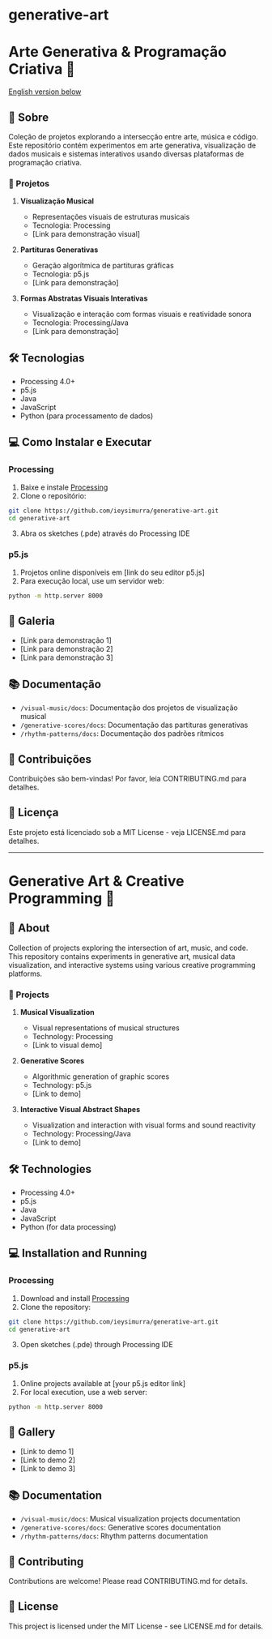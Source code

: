 # generative-art

# Arte Generativa & Programação Criativa 🎨
[English version below](#english-version)

## 📝 Sobre
Coleção de projetos explorando a intersecção entre arte, música e código. Este repositório contém experimentos em arte generativa, visualização de dados musicais e sistemas interativos usando diversas plataformas de programação criativa.

### 🎨 Projetos
1. **Visualização Musical**
   - Representações visuais de estruturas musicais
   - Tecnologia: Processing
   - [Link para demonstração visual]

2. **Partituras Generativas**
   - Geração algorítmica de partituras gráficas
   - Tecnologia: p5.js
   - [Link para demonstração]

3. **Formas Abstratas Visuais Interativas**
   - Visualização e interação com formas visuais e reatividade sonora
   - Tecnologia: Processing/Java
   - [Link para demonstração]

## 🛠️ Tecnologias
- Processing 4.0+
- p5.js
- Java
- JavaScript
- Python (para processamento de dados)

## 💻 Como Instalar e Executar

### Processing
1. Baixe e instale [Processing](https://processing.org/download)
2. Clone o repositório:
```bash
git clone https://github.com/ieysimurra/generative-art.git
cd generative-art
```
3. Abra os sketches (.pde) através do Processing IDE

### p5.js
1. Projetos online disponíveis em [link do seu editor p5.js]
2. Para execução local, use um servidor web:
```bash
python -m http.server 8000
```

## 🎨 Galeria
- [Link para demonstração 1]
- [Link para demonstração 2]
- [Link para demonstração 3]

## 📚 Documentação
- `/visual-music/docs`: Documentação dos projetos de visualização musical
- `/generative-scores/docs`: Documentação das partituras generativas
- `/rhythm-patterns/docs`: Documentação dos padrões rítmicos

## 🤝 Contribuições
Contribuições são bem-vindas! Por favor, leia CONTRIBUTING.md para detalhes.

## 📄 Licença
Este projeto está licenciado sob a MIT License - veja LICENSE.md para detalhes.

---

# <a name="english-version"></a>Generative Art & Creative Programming 🎨

## 📝 About
Collection of projects exploring the intersection of art, music, and code. This repository contains experiments in generative art, musical data visualization, and interactive systems using various creative programming platforms.

### 🎨 Projects
1. **Musical Visualization**
   - Visual representations of musical structures
   - Technology: Processing
   - [Link to visual demo]

2. **Generative Scores**
   - Algorithmic generation of graphic scores
   - Technology: p5.js
   - [Link to demo]

3. **Interactive Visual Abstract Shapes**
   - Visualization and interaction with visual forms and sound reactivity
   - Technology: Processing/Java
   - [Link to demo]

## 🛠️ Technologies
- Processing 4.0+
- p5.js
- Java
- JavaScript
- Python (for data processing)

## 💻 Installation and Running

### Processing
1. Download and install [Processing](https://processing.org/download)
2. Clone the repository:
```bash
git clone https://github.com/ieysimurra/generative-art.git
cd generative-art
```
3. Open sketches (.pde) through Processing IDE

### p5.js
1. Online projects available at [your p5.js editor link]
2. For local execution, use a web server:
```bash
python -m http.server 8000
```

## 🎨 Gallery
- [Link to demo 1]
- [Link to demo 2]
- [Link to demo 3]

## 📚 Documentation
- `/visual-music/docs`: Musical visualization projects documentation
- `/generative-scores/docs`: Generative scores documentation
- `/rhythm-patterns/docs`: Rhythm patterns documentation

## 🤝 Contributing
Contributions are welcome! Please read CONTRIBUTING.md for details.

## 📄 License
This project is licensed under the MIT License - see LICENSE.md for details.
